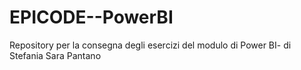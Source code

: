 # EPICODE--PowerBI
Repository per la consegna degli esercizi del modulo di Power BI- di Stefania Sara Pantano

